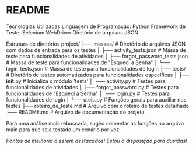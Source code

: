 # README

Tecnologias Utilizadas
Linguagem de Programação: Python
Framework de Teste: Selenium WebDriver
Diretório de arquivos JSON

Estrutura de diretórios
project/
├── massas/                        # Diretório de arquivos JSON com dados de entrada para os testes
│   ├── activity_tests.json        # Massa de teste para funcionalidades de atividades
│   ├── forgot_password_tests.json # Massa de teste para funcionalidades de "Esqueci a Senha"
│   └── login_tests.json           # Massa de teste para funcionalidades de login
├── tests/                         # Diretório de testes automatizados para funcionalidades específicas
│   ├── __init__.py                # Inicializa o módulo 'tests'
│   ├── activity.py                # Testes para funcionalidades de atividades
│   ├── forgot_password.py         # Testes para funcionalidades de "Esqueci a Senha"
│   ├── login.py                   # Testes para funcionalidades de login
│   └── uteis.py                   # Funções gerais para auxiliar nos testes
├── roteiro_de_teste.md            # Arquivo com o roteiro de testes detalhado
├── README.md                      # Arquivo de documentação do projeto

Para uma análise mais rebuscada, sugiro comentar as funções no arquivo main para que seja testado um cenário por vez.

*Pontos de melhoria a serem destacados! Estou a disposição para dúvidas!*
